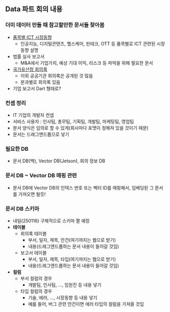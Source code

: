 ## Data 파트 회의 내용

### 더미 데이터 만들 때 참고할만한 문서들 찾아봄
  - [품목별 ICT 시장동향](https://www.globalict.kr/product/product_list.do?menuCode=040200)
      - 인공지능, 디지털콘텐츠, 헬스케어, 핀테크, OTT 등 품목별로 ICT 관련된 시장동향 설명
  - 법률 실사 보고서
      - M&A에서 기업가치, 예상 기대 이익, 리스크 등 파악을 위해 필요한 문서
  - [국가유산청 회의록](https://www.cha.go.kr/cop/bbs/selectBoardList.do?bbsId=BBSMSTR_1019&mn=NS_03_03_04)
      - 이외 공공기관 회의록은 공개된 것 많음
      - 분과별로 회의록 있음
  - 기업 보고서 Dart 형태로?


### 컨셉 정리
  - IT 기업의 개발자 컨셉
  - 서비스 사용자 : 인사팀, 총무팀, 기획팀, 개발팀, 마케팅팀, 영업팀
  - 문서 양식은 임의로 할 수 있게(회사마다 포맷이 정해져 있을 것이기 때문)
  - 문서는 드래그앤드롭으로 넣기


### 필요한 DB
  - 문서 DB(백), Vector DB(Jetson), 회의 정보 DB


### 문서 DB ~ Vector DB 매핑 관련
  - 문서 DB에 Vector DB의 인덱스 번호 또는 벡터 ID를 매핑해서, 임베딩된 그 문서를 가져오면 될듯!


### 문서 DB 스키마
  - 내일(250116) 구체적으로 스키마 짤 예정
  - **테이블**
    - 회의록 테이블
        - 부서, 일자, 제목, 안건(여기까지는 웹으로 받기)
        - 내용(드래그앤드롭하는 문서 내용이 들어갈 것임)
    - 보고서 테이블
        - 부서, 일자, 제목, 타입(여기까지는 웹으로 받기)
        - 내용(드래그앤드롭하는 문서 내용이 들어갈 것임)
  - **컬럼**
    - 부서 컬럼의 경우
        - 개발팀, 인사팀, …, 임원진 등 내용 넣기
    - 타입 컬럼의 경우
        - 기술, 에러, …, 시장동향 등 내용 넣기
        - 예를 들어, 버그 관련 안건이면 에러 타입의 컬럼을 가져올 것임